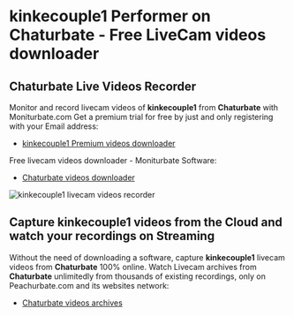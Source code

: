 # kinkecouple1 Performer on Chaturbate - Free LiveCam videos downloader

## Chaturbate Live Videos Recorder

Monitor and record livecam videos of **kinkecouple1** from **Chaturbate** with Moniturbate.com
Get a premium trial for free by just and only registering with your Email address:
* [kinkecouple1 Premium videos downloader](https://moniturbate.com/request-demo-licence-key.html)

Free livecam videos downloader - Moniturbate Software:
* [Chaturbate videos downloader](https://moniturbate.com/moniturbate-download-software.html)

![kinkecouple1 livecam videos recorder](https://peachurnet.com/templates/moniturbate-software.png)


## Capture kinkecouple1 videos from the Cloud and watch your recordings on Streaming

Without the need of downloading a software, capture **kinkecouple1** livecam videos from **Chaturbate** 100% online.
Watch Livecam archives from **Chaturbate** unlimitedly from thousands of existing recordings, only on Peachurbate.com and its websites network:
* [Chaturbate videos archives](https://peachurnet.com/)